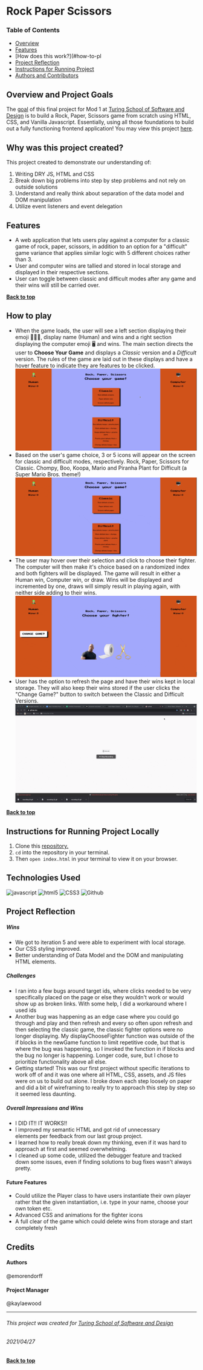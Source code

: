 # Rock Paper Scissors
### Table of Contents
- [Overview](#overview-and-project-goals)
- [Features](#features)
- [How does this work?](#how-to-pl
- [Project Reflection](#project-reflection)
- [Instructions for Running Project](#Instructions-for-running-project)
- [Authors and Contributors](#credits)

## Overview and Project Goals
The [goal](https://frontend.turing.edu/projects/module-1/rock-paper-scissors-solo.html) of this final project for Mod 1 at [Turing School of Software and Design](https://turing.io/) is to build a Rock, Paper, Scissors game from scratch using HTML, CSS, and Vanilla Javascript. Essentially, using all those foundations to build out a fully functioning frontend application! You may view this project [here](https://emorendorff.github.io/rock-paper-scissors/).

## Why was this project created?
This project created to demonstrate our understanding of:
1. Writing DRY JS, HTML and CSS
2. Break down big problems into step by step problems and not rely on outside solutions
3. Understand and really think about separation of the data model and DOM manipulation
4. Utilize event listeners and event delegation

## Features
- A web application that lets users play against a computer for a classic game of rock, paper, scissors, in addition to an option for a "difficult" game variance that applies similar logic with 5 different choices rather than 3.
- User and computer wins are tallied and stored in local storage and displayed in their respective sections.
- User can toggle between classic and difficult modes after any game and their wins will still be carried over.

**[Back to top](#table-of-contents)**

## How to play
- When the game loads, the user will see a left section displaying their emoji 🧑🏼‍🎤, display name (Human) and wins and a right section displaying the computer emoji 🖥 and wins. The main section directs the user to **Choose Your Game** and displays a *Classic* version and a *Difficult* version. The rules of the game are laid out in these displays and have a hover feature to indicate they are features to be clicked.
![Landing Page](./assets/on-launch.gif)
- Based on the user's game choice, 3 or 5 icons will appear on the screen for classic and difficult modes, respectively. Rock, Paper, Scissors for Classic. Chompy, Boo, Koopa, Mario and Piranha Plant for Difficult (a Super Mario Bros. theme!)
![Choose Fighter](./assets/play-game.gif)
- The user may hover over their selection and click to choose their fighter. The computer will then make it's choice based on a randomized index and both fighters will be displayed.  The game will result in either a Human win, Computer win, or draw. Wins will be displayed and incremented by one, draws will simply result in playing again, with neither side adding to their wins.
![Wins Displayed](./assets/change-game.gif)
- User has the option to refresh the page and have their wins kept in local storage. They will also keep their wins stored if the user clicks the "Change Game?" button to switch between the Classic and Difficult Versions.
![Upon Refresh](./assets/on-refresh.gif)

**[Back to top](#table-of-contents)**

## Instructions for Running Project Locally
1. Clone this [repository.](https://github.com/emorendorff/rock-paper-scissors)
2. `cd` into the repository in your terminal.
3. Then `open index.html` in your terminal to view it on your browser.

## Technologies Used
<p align="left">
  <img src="https://img.shields.io/badge/javascript%20-%23323330.svg?&style=for-the-badge&logo=javascript&logoColor=%23F7DF1E" alt="javascript" />
  <img src="https://img.shields.io/badge/html5%20-%23E34F26.svg?&style=for-the-badge&logo=html5&logoColor=white" alt="html5"/>
  <img src="https://img.shields.io/badge/css3%20-%231572B6.svg?&style=for-the-badge&logo=css3&logoColor=white" alt="CSS3"/>
  <img src="https://img.shields.io/badge/GitHub-100000?style=for-the-badge&logo=github&logoColor=white" alt="Github" />
</p>

## Project Reflection

##### Wins
- We got to iteration 5 and were able to experiment with local storage.
- Our CSS styling improved.
- Better understanding of Data Model and the DOM and manipulating HTML elements.

##### Challenges
- I ran into a few bugs around target ids, where clicks needed to be very specifically placed on the page or else they wouldn't work or would show up as broken links. With some help, I did a workaround where I used ids
- Another bug was happening as an edge case where you could go through and play and then refresh and every so often upon refresh and then selecting the classic game, the classic fighter options were no longer displaying. My displayChooseFighter function was outside of the if blocks in the newGame function to limit repetitive code, but that is where the bug was happening, so I invoked the function in if blocks and the bug no longer is happening. Longer code, sure, but I chose to prioritize functionality above all else.
- Getting started! This was our first project without specific iterations to work off of and it was one where all HTML, CSS, assets, and JS files were on us to build out alone. I broke down each step loosely on paper and did a bit of wireframing to really try to approach this step by step so it seemed less daunting.

##### Overall Impressions and Wins
- I DID IT!! IT WORKS!!
- I improved my semantic HTML and got rid of unnecessary <div> elements per feedback from our last group project.
- I learned how to really break down my thinking, even if it was hard to approach at first and seemed overwhelming.
- I cleaned up some code, utilized the debugger feature and tracked down some issues, even if finding solutions to bug fixes wasn't always pretty.

#### Future Features
- Could utilize the Player class to have users instantiate their own player rather that the given instantiation, i.e. type in your name, choose your own token etc.
- Advanced CSS and animations for the fighter icons
- A full clear of the game which could delete wins from storage and start completely fresh

## Credits
#### Authors
@emorendorff

#### Project Manager
@kaylaewood

**************************************************************************
###### This project was created for [Turing School of Software and Design](https://turing.io/)
###### 2021/04/27
**[Back to top](#table-of-contents)**
